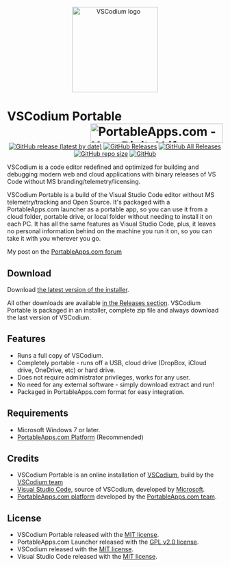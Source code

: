 <p align="center">
	<img src="./VSCodiumPortable/App/AppInfo/appicon_256.png" alt="VSCodium logo" width="200" />
</p>

# VSCodium Portable<a href="https://portableapps.com/"><img src="https://cdn2.portableapps.com/portableapps.com_1546.png" width="309" height="45" alt="PortableApps.com - Your Digital Life, Anywhere" title="PortableApps.com - Your Digital Life, Anywhere" align="right"></a>

<p align="center">
	<a href="https://github.com/thosoo/VSCodiumPortable/releases/latest"><img alt="GitHub release (latest by date)" src="https://img.shields.io/github/v/release/thosoo/VSCodiumPortable?color=0cf&logo=Visual%20Studio%20Code"></a>
	<a href="https://github.com/thosoo/VSCodiumPortable/releases/latest"><img alt="GitHub Releases" src="https://img.shields.io/github/downloads/thosoo/VSCodiumPortable/latest/total?color=blue"></a>
	<a href="https://github.com/thosoo/VSCodiumPortable/releases"><img alt="GitHub All Releases" src="https://img.shields.io/github/downloads/thosoo/VSCodiumPortable/total?color=0cf"></a>
	<a href="https://github.com/thosoo/VSCodiumPortable"><img alt="GitHub repo size" src="https://img.shields.io/github/repo-size/thosoo/VSCodiumPortable?color=blue"></a>
	<a href="https://raw.githubusercontent.com/thosoo/VSCodiumPortable/master/LICENSE"><img alt="GitHub" src="https://img.shields.io/github/license/thosoo/VSCodiumPortable?color=0cf"></a>
</p>

VSCodium is a code editor redefined and optimized for building and debugging modern web and cloud applications with binary releases of VS Code without MS branding/telemetry/licensing.

VSCodium Portable is a build of the Visual Studio Code editor without MS telemetry/tracking and Open Source. It's packaged with a PortableApps.com launcher as a portable app, so you can use it from a cloud folder, portable drive, or local folder without needing to install it on each PC. It has all the same features as Visual Studio Code, plus, it leaves no personal information behind on the machine you run it on, so you can take it with you wherever you go.

My post on the [PortableApps.com forum](https://portableapps.com/node/60330)

## Download

Download [the latest version of the installer][D1].

All other downloads are available [in the Releases section][D2]. VSCodium Portable
is packaged in an installer, complete zip file and always download the last version of VSCodium.

[D1]: https://github.com/thosoo/VSCodiumPortable/releases/latest
[D2]: https://github.com/thosoo/VSCodiumPortable/releases

## Features

*	Runs a full copy of VSCodium.
*	Completely portable - runs off a USB, cloud drive (DropBox, iCloud drive, OneDrive, etc) or hard drive.
*	Does not require administrator privileges, works for any user.
*	No need for any external software - simply download extract and run!
*	Packaged in PortableApps.com format for easy integration.

## Requirements

*	Microsoft Windows 7 or later.
*	[PortableApps.com Platform](https://PortableApps.com/download) (Recommended)

## Credits

*	VSCodium Portable is an online installation of [VSCodium](https://vscodium.com/), build by the [VSCodium team](https://github.com/VSCodium/vscodium)
*	[Visual Studio Code](https://code.visualstudio.com), source of VSCodium, developed by [Microsoft](https://www.microsoft.com).
*	[PortableApps.com platform](https://portableapps.com/download) developed by the [PortableApps.com team](https://portableapps.com).

## License

*	VSCodium Portable released with the [MIT license](https://raw.githubusercontent.com/thosoo/VSCodiumPortable/master/LICENSE).
*	PortableApps.com Launcher released with the [GPL v2.0 license](https://raw.githubusercontent.com/Makazzz/VSCodiumPortable/master/VSCodiumPortable/Other/Source/LauncherLicense.txt).
*	VSCodium released with the [MIT license](https://raw.githubusercontent.com/VSCodium/vscodium/master/LICENSE).
*	Visual Studio Code released with the [MIT license](https://raw.githubusercontent.com/microsoft/vscode/master/LICENSE.txt).
